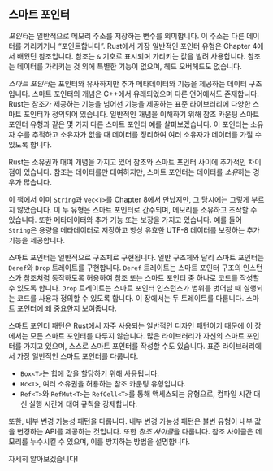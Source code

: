 ## 스마트 포인터

*포인터*는 일반적으로 메모리 주소를 저장하는 변수를 의미합니다. 이 주소는 다른 데이터를 가리키거나 “포인트합니다”. Rust에서 가장 일반적인 포인터 유형은 Chapter 4에서 배웠던 참조입니다. 참조는 `&` 기호로 표시되며 가리키는 값을 빌려 사용합니다. 참조는 데이터를 가리키는 것 외에 특별한 기능이 없으며, 헤드 오버헤드도 없습니다.

*스마트 포인터*는 포인터와 유사하지만 추가 메타데이터와 기능을 제공하는 데이터 구조입니다. 스마트 포인터의 개념은 C++에서 유래되었으며 다른 언어에서도 존재합니다. Rust는 참조가 제공하는 기능을 넘어선 기능을 제공하는 표준 라이브러리에 다양한 스마트 포인터가 정의되어 있습니다.
일반적인 개념을 이해하기 위해 참조 카운팅 스마트 포인터 유형과 같은 몇 가지 다른 스마트 포인터 예를 살펴보겠습니다. 이 포인터는 소유자 수를 추적하고 소유자가 없을 때 데이터를 정리하여 여러 소유자가 데이터를 가질 수 있도록 합니다.

Rust는 소유권과 대여 개념을 가지고 있어 참조와 스마트 포인터 사이에 추가적인 차이점이 있습니다. 참조는 데이터를만 대여하지만, 스마트 포인터는 데이터를 *소유*하는 경우가 많습니다.

이 책에서 이미 `String`과 `Vec<T>`를 Chapter 8에서 만났지만, 그 당시에는 그렇게 부르지 않았습니다. 이 두 유형은 스마트 포인터로 간주되며, 메모리를 소유하고 조작할 수 있습니다. 또한 메타데이터와 추가 기능 또는 보장을 가지고 있습니다. 예를 들어 `String`은 용량을 메타데이터로 저장하고 항상 유효한 UTF-8 데이터를 보장하는 추가 기능을 제공합니다.

스마트 포인터는 일반적으로 구조체로 구현됩니다. 일반 구조체와 달리 스마트 포인터는 `Deref`와 `Drop` 트레이트를 구현합니다. `Deref` 트레이트는 스마트 포인터 구조의 인스턴스가 참조처럼 동작하도록 허용하여 참조 또는 스마트 포인터 중 하나로 코드를 작성할 수 있도록 합니다. `Drop` 트레이트는 스마트 포인터 인스턴스가 범위를 벗어날 때 실행되는 코드를 사용자 정의할 수 있도록 합니다. 이 장에서는 두 트레이트를 다룹니다. 스마트 포인터에 왜 중요한지 보여줍니다.

스마트 포인터 패턴은 Rust에서 자주 사용되는 일반적인 디자인 패턴이기 때문에 이 장에서는 모든 스마트 포인터를 다루지 않습니다. 많은 라이브러리가 자신의 스마트 포인터를 가지고 있으며, 스스로 스마트 포인터를 작성할 수도 있습니다. 표준 라이브러리에서 가장 일반적인 스마트 포인터를 다룹니다.

* `Box<T>`는 힙에 값을 할당하기 위해 사용됩니다.
* `Rc<T>`, 여러 소유권을 허용하는 참조 카운팅 유형입니다.
* `Ref<T>`와 `RefMut<T>`는 `RefCell<T>`를 통해 액세스되는 유형으로, 컴파일 시간 대신 실행 시간에 대여 규칙을 강제합니다.

또한, 내부 변경 가능성 패턴을 다룹니다. 내부 변경 가능성 패턴은 불변 유형이 내부 값을 변경하는 API를 제공하는 것입니다. 또한 *참조 사이클*을 다룹니다. 참조 사이클은 메모리를 누수시킬 수 있으며, 이를 방지하는 방법을 설명합니다.

자세히 알아보겠습니다!
